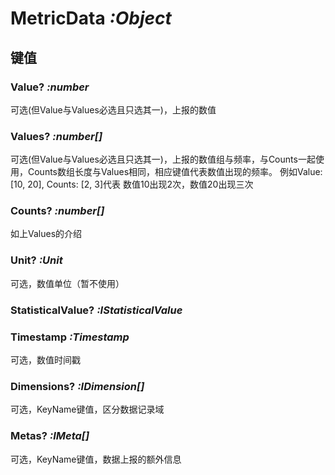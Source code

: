 # MetricData *:Object*

## 键值

### Value? *:number*

可选(但Value与Values必选且只选其一)，上报的数值

### Values? *:number[]*

可选(但Value与Values必选且只选其一)，上报的数值组与频率，与Counts一起使用，Counts数组长度与Values相同，相应键值代表数值出现的频率。
例如Value: [10, 20], Counts: [2, 3]代表 数值10出现2次，数值20出现三次

### Counts? *:number[]*

如上Values的介绍

### Unit? *:Unit*

可选，数值单位（暂不使用）

### StatisticalValue? *:IStatisticalValue*

### Timestamp *:Timestamp*

可选，数值时间戳

### Dimensions? *:IDimension[]*

可选，KeyName键值，区分数据记录域

### Metas? *:IMeta[]*

可选，KeyName键值，数据上报的额外信息
